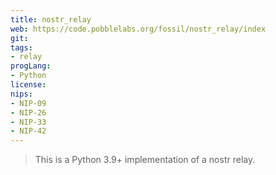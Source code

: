```yaml
---
title: nostr_relay
web: https://code.pobblelabs.org/fossil/nostr_relay/index
git: 
tags:
- relay
progLang:
- Python
license: 
nips: 
- NIP-09
- NIP-26
- NIP-33
- NIP-42
---
```


> This is a Python 3.9+ implementation of a nostr relay.